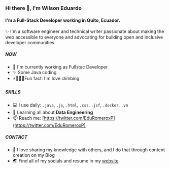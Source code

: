 ### Hi there 👋, I'm Wilson Eduardo

#### I'm a Full-Stack Developer working in Quito, Ecuador.
✨ I'm a software engineer and technical writer passionate about making the web accessible to everyone and advocating for building open and inclusive developer communities.


##### NOW
- 🏢 I'm currently working as Fullstac Developer
- ✨ Some Java coding
- ⚡🧗🏻‍♂️Fun fact: I'm love climbing

##### SKILLS
- 💻 I use daily: `.java`, `.js`, `.html`, `.css`, `.jsf`, `.docker`, `.vm`
- 🌱 Learning all about **Data Engineering**
- 📫 Reach me: [https://twitter.com/EduRomeroxP](https://twitter.com/EduRomeroxP)

##### CONTACT

- 🐹 I love sharing my knowledge with others, and I do that through content creation on my Blog 
- 🌏 Find all of my socials and resume in my [website](https://wichoder.com)
